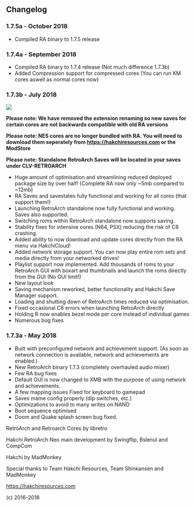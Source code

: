 ## Changelog

### 1.7.5a - October 2018

- Compiled RA binary to 1.7.5 release

### 1.7.4a - September 2018

- Compiled RA binary to 1.7.4 release (Not much difference 1.7.3b)
- Added Compression support for compressed cores (You can run KM cores aswell as normal cores now)

### 1.7.3b - July 2018

[![](http://img.youtube.com/vi/w0zodI_MS8Q/0.jpg)](http://www.youtube.com/watch?v=w0zodI_MS8Q "RetroArch 1.7.3b overview video")

**Please note: We have removed the extension renaming so new saves for certain cores are not backwards compatible with old RA versions**

**Please note: NES cores are no longer bundled with RA. You will need to download them seperately from https://hakchiresources.com or the ModStore**

**Please note: Standalone RetroArch Saves will be located in your saves under CLV-RETROARCH** 

- Huge amount of optimisation and streamlining reduced deployed package size by over half! (Complete RA now only ~5mb compared to ~12mb)
- RA Saves and savestates fully functional and working for all cores (that support them!)
- Launching RetroArch standalone now fully functional and working. Saves also supported. 
- Switching roms within RetroArch standalone now supports saving.
- Stability fixes for intensive cores (N64, PSX) reducing the risk of C8 crashing.
- Added ability to now download and update cores directly from the RA menu via HakchiCloud!
- Added network storage support. You can now play entire rom sets and media directly from your networked drives!
- Playlist support now implemented. Add thousands of roms to your RetroArch GUI with boxart and thumbnails and launch the roms directly from the GUI (No GUI limit!)
- New layout look
- Saving mechanism reworked, better functionality and Hakchi Save Manager support.
- Loading and shutting down of RetroArch times reduced via optimisation.
- Fixed occasional C8 errors when launching RetroArch directly 
- Holding R now enables bezel mode per core instead of individual games
- Numerous bug fixes

### 1.7.3a - May 2018

- Built with preconfigured network and achievement support. (As soon as network connection is available, network and achievements are enabled.)
- New RetroArch binary 1.7.3 (completely overhauled audio mixer)
- Few RA bug fixes
- Default GUI is now changed to XMB with the purpose of using network and achievements.
- A few mapping issues Fixed for keyboard to gamepad
- Saves mame config properly (dip switches, etc.)
- Optimizations to avoid to many writes on NAND
- Boot sequence optimised
- Doom and Quake splash screen bug fixed.

RetroArch and Retroarch Cores by libretro

Hakchi RetroArch Neo main development by Swingflip, Bslenul and CompCom

Hakchi by MadMonkey 

Special thanks to Team Hakchi Resources, Team Shinkansen and MadMonkey

https://hakchiresources.com

(c) 2016-2018
